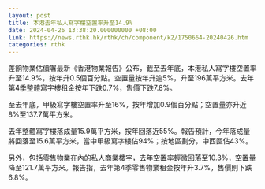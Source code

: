 ```yaml
---
layout: post
title: 本港去年私人寫字樓空置率升至14.9%
date: 2024-04-26 13:38:20.000000000 +08:00
link: https://news.rthk.hk/rthk/ch/component/k2/1750664-20240426.htm
categories: rthk
---
```


差餉物業估價署最新《香港物業報告》公布，截至去年底，本港私人寫字樓空置率升至14.9%，按年升0.5個百分點。空置量按年升逾5%，升至196萬平方米。去年第4季整體寫字樓租金按年下跌0.7%，售價下跌7.8%。

至去年底，甲級寫字樓空置率升至16%，按年增加0.9個百分點；空置量亦升近8%至137.7萬平方米。

去年整體寫字樓落成量15.9萬平方米，按年回落近55%。報告預計，今年落成量將回落至15.6萬平方米，當中甲級寫字樓佔94%；按地區劃分，中西區佔43%。

另外，包括零售物業在內的私人商業樓宇，去年空置率輕微回落至10.3%，空置量降至121.7萬平方米。報告指，去年第4季零售物業租金按年升3.7%，售價則下跌6.8%。
